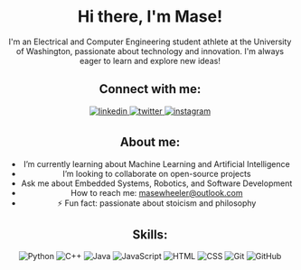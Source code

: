 <div align="center">

# Hi there, I'm Mase!

<p>
  I'm an Electrical and Computer Engineering student athlete at the University of Washington, passionate about technology and innovation. I'm always eager to learn and explore new ideas!
</p>

## Connect with me:

<a href="https://www.linkedin.com/in/mason-wheeler-438372198/" target="_blank">
<img src=https://img.shields.io/badge/linkedin-%23000.svg?style=for-the-badge&logo=linkedin&logoColor=white alt=linkedin style="margin-bottom: 5px;" />
</a>
<a href="https://twitter.com/mason_1225" target="_blank">
<img src=https://img.shields.io/badge/twitter-%23000.svg?style=for-the-badge&logo=twitter&logoColor=white alt=twitter style="margin-bottom: 5px;" />
</a>
<a href="https://instagram.com/masewheeler" target="_blank">
<img src=https://img.shields.io/badge/instagram-%23000.svg?style=for-the-badge&logo=instagram&logoColor=white alt=instagram style="margin-bottom: 5px;" />
</a>

## About me:

-  I’m currently learning about Machine Learning and Artificial Intelligence
-  I’m looking to collaborate on open-source projects
-  Ask me about Embedded Systems, Robotics, and Software Development
-  How to reach me: masewheeler@outlook.com
- ⚡ Fun fact: passionate about stoicism and philosophy

## Skills:

![Python](https://img.shields.io/badge/-Python-3776AB?style=flat-square&logo=Python&logoColor=white)
![C++](https://img.shields.io/badge/-C++-00599C?style=flat-square&logo=C%2B%2B&logoColor=white)
![Java](https://img.shields.io/badge/-Java-ED8B00?style=flat-square&logo=Java&logoColor=white)
![JavaScript](https://img.shields.io/badge/-JavaScript-F7DF1E?style=flat-square&logo=JavaScript&logoColor=black)
![HTML](https://img.shields.io/badge/-HTML-E34F26?style=flat-square&logo=HTML5&logoColor=white)
![CSS](https://img.shields.io/badge/-CSS-1572B6?style=flat-square&logo=CSS3&logoColor=white)
![Git](https://img.shields.io/badge/-Git-F05032?style=flat-square&logo=Git&logoColor=white)
![GitHub](https://img.shields.io/badge/-GitHub-181717?style=flat-square&logo=GitHub&logoColor=white)
</div>
